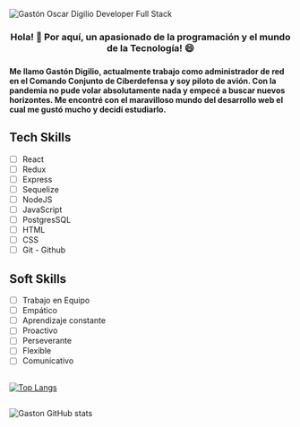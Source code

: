 ![Gastón Oscar Digilio Developer Full Stack](https://user-images.githubusercontent.com/83461660/141836224-2577f68e-9965-4b57-a97e-db991b3e8000.png)

### <h3 align='Center'>Hola! 👋 Por aquí, un apasionado de la programación y el mundo de la Tecnología! 😄</h3>

### <h4 > Me llamo Gastón Digilio, actualmente trabajo como administrador de red en el Comando Conjunto de Ciberdefensa y soy piloto de avión. Con la pandemia no pude volar absolutamente nada y empecé a buscar nuevos horizontes. Me encontré con el maravilloso mundo del desarrollo web el cual me gustó mucho y decidí estudiarlo. </h4>

## Tech Skills                 

- [ ] React                     
- [ ] Redux 
- [ ] Express
- [ ] Sequelize  
- [ ] NodeJS
- [ ] JavaScript
- [ ] PostgresSQL
- [ ] HTML
- [ ] CSS
- [ ] Git - Github

## Soft Skills

- [ ] Trabajo en Equipo
- [ ] Empático
- [ ] Aprendizaje constante
- [ ] Proactivo
- [ ] Perseverante
- [ ] Flexible
- [ ] Comunicativo

##

[![Top Langs](https://github-readme-stats.vercel.app/api/top-langs/?username=gastondigilio)](https://github.com/anuraghazra/github-readme-stats)

##
![Gaston GitHub stats](https://github-readme-stats.vercel.app/api?username=gastondigilio&show_icons=true&theme=merko)

<!--
**gastondigilio/gastondigilio** is a ✨ _special_ ✨ repository because its `README.md` (this file) appears on your GitHub profile.

Here are some ideas to get you started:

- 🔭 I’m currently working on ...
- 🌱 I’m currently learning ...
- 👯 I’m looking to collaborate on ...
- 🤔 I’m looking for help with ...
- 💬 Ask me about ...
- 📫 How to reach me: ...
- 😄 Pronouns: ...
- ⚡ Fun fact: ...
-->

